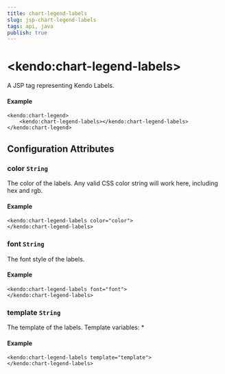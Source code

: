 ```yaml
---
title: chart-legend-labels
slug: jsp-chart-legend-labels
tags: api, java
publish: true
---
```


# \<kendo:chart-legend-labels\>
A JSP tag representing Kendo Labels.

#### Example
    <kendo:chart-legend>
        <kendo:chart-legend-labels></kendo:chart-legend-labels>
    </kendo:chart-legend>


## Configuration Attributes


### color `String`

The color of the labels.
Any valid CSS color string will work here, including hex and rgb.

#### Example
    <kendo:chart-legend-labels color="color">
    </kendo:chart-legend-labels>



### font `String`

The font style of the labels.

#### Example
    <kendo:chart-legend-labels font="font">
    </kendo:chart-legend-labels>



### template `String`

The template of the labels.
Template variables:
*

#### Example
    <kendo:chart-legend-labels template="template">
    </kendo:chart-legend-labels>


